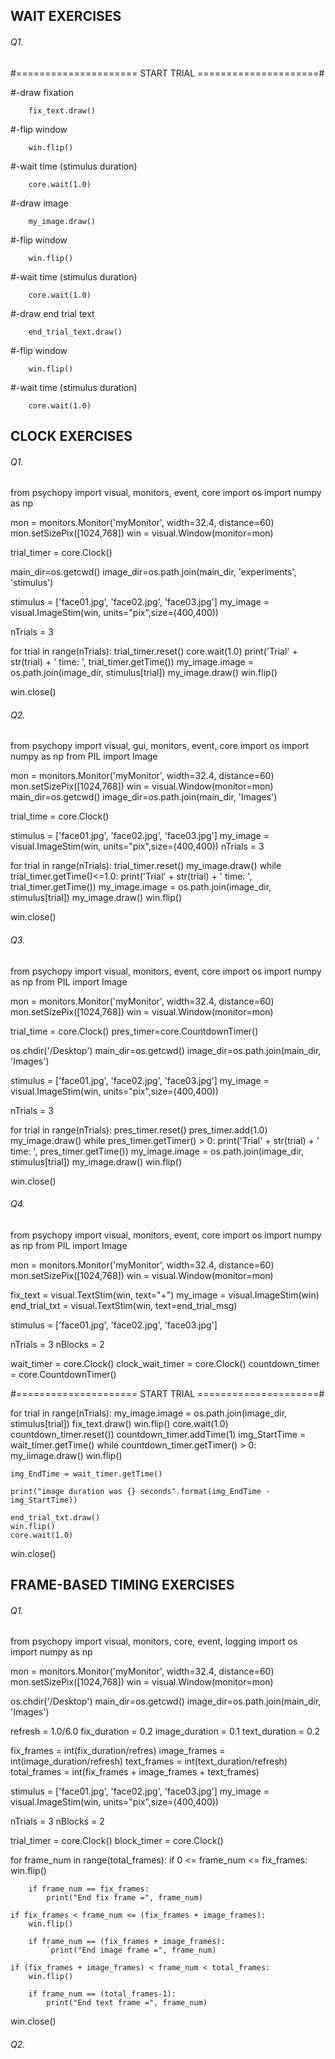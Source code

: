 ## WAIT EXERCISES

###### Q1.

#===================== START TRIAL =====================#

#-draw fixation

        fix_text.draw()

#-flip window

        win.flip()

#-wait time (stimulus duration)

        core.wait(1.0)

#-draw image

        my_image.draw()

#-flip window

        win.flip()

#-wait time (stimulus duration)

        core.wait(1.0)

#-draw end trial text

        end_trial_text.draw()

#-flip window

        win.flip()

#-wait time (stimulus duration)

        core.wait(1.0)



## CLOCK EXERCISES
###### Q1.

from psychopy import visual, monitors, event, core
import os
import numpy as np

mon = monitors.Monitor('myMonitor', width=32.4, distance=60)
mon.setSizePix([1024,768])
win = visual.Window(monitor=mon)

trial_timer = core.Clock()

main_dir=os.getcwd()
image_dir=os.path.join(main_dir, 'experiments', 'stimulus')

stimulus = ['face01.jpg', 'face02.jpg', 'face03.jpg']
my_image = visual.ImageStim(win, units="pix",size=(400,400))

nTrials = 3

for trial in range(nTrials):
    trial_timer.reset()
    core.wait(1.0)
    print('Trial' + str(trial) + ' time: ', trial_timer.getTime())
    my_image.image = os.path.join(image_dir, stimulus[trial])
    my_image.draw()
    win.flip()

win.close()

###### Q2.
from psychopy import visual, gui, monitors, event, core
import os
import numpy as np
from PIL import Image

mon = monitors.Monitor('myMonitor', width=32.4, distance=60)
mon.setSizePix([1024,768])
win = visual.Window(monitor=mon)
main_dir=os.getcwd()
image_dir=os.path.join(main_dir, 'Images')

trial_time = core.Clock()

stimulus = ['face01.jpg', 'face02.jpg', 'face03.jpg']
my_image = visual.ImageStim(win, units="pix",size=(400,400))
nTrials = 3

for trial in range(nTrials):
    trial_timer.reset()
    my_image.draw()
    while trial_timer.getTime()<=1.0:
        print('Trial' + str(trial) + ' time: ', trial_timer.getTime())
    my_image.image = os.path.join(image_dir, stimulus[trial])
    my_image.draw()
    win.flip()

win.close()

###### Q3.
from psychopy import visual, monitors, event, core
import os
import numpy as np
from PIL import Image

mon = monitors.Monitor('myMonitor', width=32.4, distance=60)
mon.setSizePix([1024,768])
win = visual.Window(monitor=mon)

trial_time = core.Clock()
pres_timer=core.CountdownTimer()

os.chdir('/Desktop')
main_dir=os.getcwd()
image_dir=os.path.join(main_dir, 'Images')

stimulus = ['face01.jpg', 'face02.jpg', 'face03.jpg']
my_image = visual.ImageStim(win, units="pix",size=(400,400))

nTrials = 3

for trial in range(nTrials):
    pres_timer.reset()
    pres_timer.add(1.0)
    my_image.draw()
    while pres_timer.getTimer() > 0:
        print('Trial' + str(trial) + ' time: ', pres_timer.getTime())
    my_image.image = os.path.join(image_dir, stimulus[trial])
    my_image.draw()
    win.flip()

win.close()

###### Q4.
from psychopy import visual, monitors, event, core
import os
import numpy as np
from PIL import Image

mon = monitors.Monitor('myMonitor', width=32.4, distance=60)
mon.setSizePix([1024,768])
win = visual.Window(monitor=mon)

fix_text = visual.TextStim(win, text="+")
my_image = visual.ImageStim(win)
end_trial_txt = visual.TextStim(win, text=end_trial_msg)

stimulus = ['face01.jpg', 'face02.jpg', 'face03.jpg']

nTrials = 3
nBlocks = 2

wait_timer = core.Clock()
clock_wait_timer = core.Clock()
countdown_timer = core.CountdownTimer()

#===================== START TRIAL =====================# 

for trial in range(nTrials):
    my_image.image = os.path.join(image_dir, stimulus[trial])
    fix_text.draw()
    win.flip()
    core.wait(1.0)
    countdown_timer.reset())
    countdown_timer.addTime(1)
    img_StartTime = wait_timer.getTime()
    while countdown_timer.getTimer() > 0:
        my_iimage.draw()
        win.flip()
        
    img_EndTime = wait_timer.getTime()
    
    print("image duration was {} seconds".format(img_EndTime - img_StartTime))
    
    end_trial_txt.draw()
    win.flip()
    core.wait(1.0)

win.close()

## FRAME-BASED TIMING EXERCISES 
###### Q1.
from psychopy import visual, monitors, core, event, logging 
import os 
import numpy as np

mon = monitors.Monitor('myMonitor', width=32.4, distance=60)
mon.setSizePix([1024,768])
win = visual.Window(monitor=mon)

os.chdir('/Desktop')
main_dir=os.getcwd()
image_dir=os.path.join(main_dir, 'Images')

refresh = 1.0/6.0
fix_duration = 0.2
image_duration = 0.1
text_duration = 0.2

fix_frames = int(fix_duration/refres)
image_frames = int(image_duration/refresh)
text_frames = int(text_duration/refresh)
total_frames = int(fix_frames + image_frames + text_frames)

stimulus = ['face01.jpg', 'face02.jpg', 'face03.jpg']
my_image = visual.ImageStim(win, units="pix",size=(400,400))

nTrials = 3
nBlocks = 2

trial_timer = core.Clock()
block_timer = core.Clock()

for frame_num in range(total_frames):
    if 0 <= frame_num <= fix_frames:
        win.flip()
        
        if frame_num == fix_frames:
            print("End fix frame =", frame_num)
    
    if fix_frames < frame_num <= (fix_frames + image_frames):
        win.flip()
        
        if frame_num == (fix_frames + image_frames):
            `print("End image frame =", frame_num)
    
    if (fix_frames + image_frames) < frame_num < total_frames:
        win.flip()
        
        if frame_num == (total_frames-1):
            print("End text frame =", frame_num)

win.close()

###### Q2.


